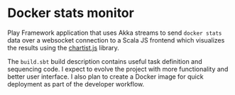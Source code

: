 # Docker stats monitor

Play Framework application that uses Akka streams to send `docker stats` data over a websocket connection to a Scala JS frontend which visualizes the results using the [chartist.js](https://gionkunz.github.io/chartist-js/) library.

The `build.sbt` build description contains useful task definition and sequencing code. I expect to evolve the project with more functionality and better user interface. I also plan to create a Docker image for quick deployment as part of the developer workflow.
